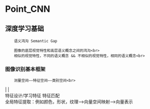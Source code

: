 # Point_CNN

## 深度学习基础
        语义鸿沟 Semantic Gap

        图像的底层视觉特性和高层语义概念之间的鸿沟<br>
        相似的视觉特性，不同的语义概念 && 不相似的视觉特性，相同的语义概念<br>
### 图像识别基本框架<br>
        测量空间——特征空间——类别空间<br>
|                        |<br>
        特征设计/学习特征   特征匹配<br>
    全局特征提取：例如颜色，形状，纹理——>向量空间映射——>向量表示<br>

